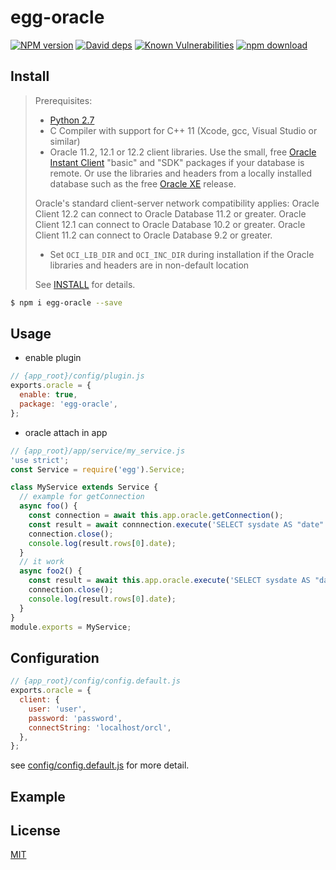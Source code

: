# egg-oracle

[![NPM version][npm-image]][npm-url]
[![David deps][david-image]][david-url]
[![Known Vulnerabilities][snyk-image]][snyk-url]
[![npm download][download-image]][download-url]

[npm-image]: https://img.shields.io/npm/v/egg-oracle.svg?style=flat-square
[npm-url]: https://npmjs.org/package/egg-oracle
[david-image]: https://img.shields.io/david/cuyl/egg-oracle.svg?style=flat-square
[david-url]: https://david-dm.org/cuyl/egg-oracle
[snyk-image]: https://snyk.io/test/npm/egg-oracle/badge.svg?style=flat-square
[snyk-url]: https://snyk.io/test/npm/egg-oracle
[download-image]: https://img.shields.io/npm/dm/egg-oracle.svg?style=flat-square
[download-url]: https://npmjs.org/package/egg-oracle

## Install

> Prerequisites:
>
> - [Python 2.7](https://www.python.org/downloads/)
> - C Compiler with support for C++ 11 (Xcode, gcc, Visual Studio or similar)
> - Oracle 11.2, 12.1 or 12.2 client libraries.  Use the small, free [Oracle Instant Client](http://www.oracle.com/technetwork/database/features/instant-client/index-100365.html) "basic" and "SDK" packages if your database is remote.  Or use the libraries and headers from a locally installed database such as the free [Oracle XE](http://www.oracle.com/technetwork/database/database-technologies/express-edition/overview/index.html) release.
>
> Oracle's standard client-server network compatibility applies: Oracle Client 12.2 can connect to Oracle Database 11.2 or greater. Oracle Client 12.1 can connect to Oracle Database 10.2 or greater. Oracle Client 11.2 can connect to Oracle Database 9.2 or greater.
> - Set `OCI_LIB_DIR` and `OCI_INC_DIR` during installation if the Oracle libraries and headers are in  non-default location
>
> See [INSTALL](https://github.com/oracle/node-oracledb/blob/d93d86ce15b5bd2a02c0c276a23c2997e9beedea/INSTALL.md) for details.


```bash
$ npm i egg-oracle --save
```

## Usage

* enable plugin

```js
// {app_root}/config/plugin.js
exports.oracle = {
  enable: true,
  package: 'egg-oracle',
};
```
* oracle attach in app

```js
// {app_root}/app/service/my_service.js
'use strict';
const Service = require('egg').Service;

class MyService extends Service {
  // example for getConnection
  async foo() {
    const connection = await this.app.oracle.getConnection();
    const result = await connnection.execute('SELECT sysdate AS "date" FROM dual');
    connection.close();
    console.log(result.rows[0].date);
  }
  // it work
  async foo2() {
    const result = await this.app.oracle.execute('SELECT sysdate AS "date" FROM dual');
    connection.close();
    console.log(result.rows[0].date);
  }
}
module.exports = MyService;

```
## Configuration

```js
// {app_root}/config/config.default.js
exports.oracle = {
  client: {
    user: 'user',
    password: 'password',
    connectString: 'localhost/orcl',
  },
};
```

see [config/config.default.js](config/config.default.js) for more detail.

## Example

<!-- example here -->

## License

[MIT](LICENSE)
